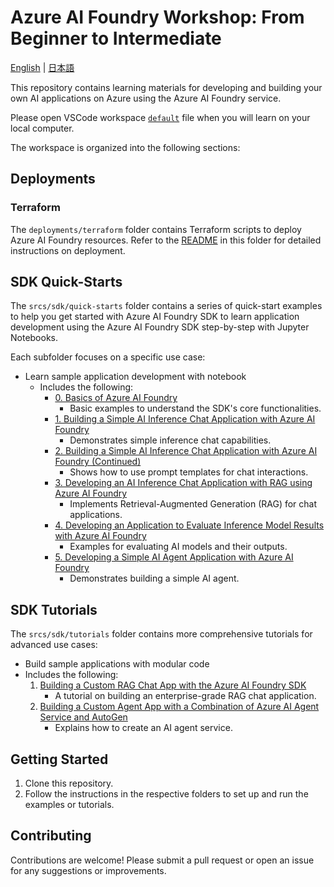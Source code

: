 # Azure AI Foundry Workshop: From Beginner to Intermediate

[English](./README.md) | [日本語](./README.ja.md)

This repository contains learning materials for developing and building your own AI applications on Azure using the Azure AI Foundry service.

Please open VSCode workspace [`default`](./default.code-workspace) file when you will learn on your local computer.

The workspace is organized into the following sections:

## Deployments

### Terraform

The `deployments/terraform` folder contains Terraform scripts to deploy Azure AI Foundry resources. Refer to the [README](./deployments/terraform/README.md) in this folder for detailed instructions on deployment.

## SDK Quick-Starts

The `srcs/sdk/quick-starts` folder contains a series of quick-start examples to help you get started with Azure AI Foundry SDK to learn application development using the Azure AI Foundry SDK step-by-step with Jupyter Notebooks.

Each subfolder focuses on a specific use case:

- Learn sample application development with notebook
  - Includes the following:
    - [0. Basics of Azure AI Foundry](./srcs/sdk/quick-starts/00_basics/)
      - Basic examples to understand the SDK's core functionalities.
    - [1. Building a Simple AI Inference Chat Application with Azure AI Foundry](./srcs/sdk/quick-starts/01_simple_inference_chat/)
      - Demonstrates simple inference chat capabilities.
    - [2. Building a Simple AI Inference Chat Application with Azure AI Foundry (Continued)](./srcs/sdk/quick-starts/02_simple_chat_with_prompt_template/)
      - Shows how to use prompt templates for chat interactions.
    - [3. Developing an AI Inference Chat Application with RAG using Azure AI Foundry](./srcs/sdk/quick-starts/03_rag_chat/)
      - Implements Retrieval-Augmented Generation (RAG) for chat applications.
    - [4. Developing an Application to Evaluate Inference Model Results with Azure AI Foundry](./srcs/sdk/quick-starts/04_evaluation/)
      - Examples for evaluating AI models and their outputs.
    - [5. Developing a Simple AI Agent Application with Azure AI Foundry](./srcs/sdk/quick-starts/05_simple_agent/)
      - Demonstrates building a simple AI agent.

## SDK Tutorials

The `srcs/sdk/tutorials` folder contains more comprehensive tutorials for advanced use cases:

- Build sample applications with modular code
- Includes the following:
  1. [Building a Custom RAG Chat App with the Azure AI Foundry SDK](./srcs/sdk/tutorials/enterprise-rag-chat/)
     - A tutorial on building an enterprise-grade RAG chat application.
  1. [Building a Custom Agent App with a Combination of Azure AI Agent Service and AutoGen](./srcs/sdk/tutorials/ai-agent-service/)
     - Explains how to create an AI agent service.

## Getting Started

1. Clone this repository.
2. Follow the instructions in the respective folders to set up and run the examples or tutorials.

## Contributing

Contributions are welcome! Please submit a pull request or open an issue for any suggestions or improvements.
